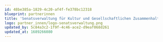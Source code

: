 ```yaml
---
id: 48be385a-1829-4c20-af4f-fe378bc12318
blueprint: partnerinnen
title: 'Senatsverwaltung für Kultur und Gesellschaftlichen Zusammenhalt'
logo: partner_innen/logo-senatsverwaltung.png
updated_by: 5c84a3c2-1f9f-4c46-ace2-d9eaf068d261
updated_at: 1689266080
---
```


